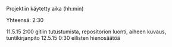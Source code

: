 Projektiin käytetty aika (hh:min)

Yhteensä: 2:30

11.5.15 2:00 gitiin tutustumista, repositorion luonti, aiheen kuvaus, tuntikirjanpito
12.5.15 0:30 eilisten hienosäätöä

